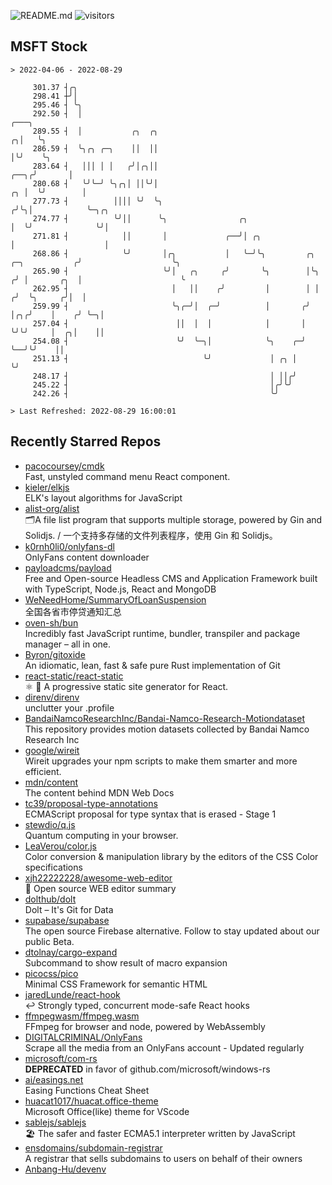 ![README.md](https://github.com/Gerhut/Gerhut/workflows/README.md/badge.svg)
![visitors](https://visitors.vercel.app/Gerhut/Gerhut?token=8cf69d1f6813d272ef062726b6070c9be4ff72038cfe5a7ded7384a8da65d866)

## MSFT Stock

```
> 2022-04-06 - 2022-08-29

     301.37 ┤╭╮                                                                                                  
     298.41 ┼╯│                                                                                                  
     295.46 ┤ ╰╮                                                                                                 
     292.50 ┤  │                                                                                    ╭───╮        
     289.55 ┤  │           ╭╮  ╭╮                                                                 ╭╮│   ╰╮       
     286.59 ┤  ╰╮╭╮ ╭─╮    ││  ││                                                                 │╰╯    ╰╮      
     283.64 ┤   │││ │ │   ╭╯│╭╮││                                                            ╭──╮╭╯       │      
     280.68 ┤   ╰╯╰─╯ ╰╮╭╮│ ││╰╯│                                                         ╭╮ │  ╰╯        │      
     277.73 ┤          ││││ ╰╯  ╰╮                                                       ╭╯╰╮│            ╰─╮╭╮  
     274.77 ┤          ╰╯││      ╰╮                ╭╮                                    │  ╰╯              ╰╯│  
     271.81 ┤            ││       │             ╭──╯│ ╭╮                                 │                    │  
     268.86 ┤            ╰╯       │╭╮           │   ╰─╯╰╮         ╭╮      ╭─╮           ╭╯                    ╰╮ 
     265.90 ┤                     ╰╯│   ╭╮     ╭╯       ╰╮        │╰╮    ╭╯ │       ╭╮  │                      ╰ 
     262.95 ┤                       │   ││    ╭╯         │        │ │   ╭╯  ╰╮     ╭╯│  │                        
     259.99 ┤                       ╰╮╭─╯│  ╭─╯          │       ╭╯ │╭╮╭╯    │    ╭╯ ╰─╮│                        
     257.04 ┤                        ││  │  │            │       │  ╰╯╰╯     │  ╭╮│    ││                        
     254.08 ┤                        ╰╯  ╰─╮│            ╰╮    ╭─╯           ╰──╯╰╯    ││                        
     251.13 ┤                              ╰╯             │ ╭╮ │                       ╰╯                        
     248.17 ┤                                             │ ││╭╯                                                 
     245.22 ┤                                             │╭╯╰╯                                                  
     242.26 ┤                                             ╰╯                                                     

> Last Refreshed: 2022-08-29 16:00:01
```

## Recently Starred Repos

- [pacocoursey/cmdk](https://github.com/pacocoursey/cmdk)  
  Fast, unstyled command menu React component.
- [kieler/elkjs](https://github.com/kieler/elkjs)  
  ELK's layout algorithms for JavaScript
- [alist-org/alist](https://github.com/alist-org/alist)  
  🗂️A file list program that supports multiple storage, powered by Gin and Solidjs. / 一个支持多存储的文件列表程序，使用 Gin 和 Solidjs。
- [k0rnh0li0/onlyfans-dl](https://github.com/k0rnh0li0/onlyfans-dl)  
  OnlyFans content downloader
- [payloadcms/payload](https://github.com/payloadcms/payload)  
  Free and Open-source Headless CMS and Application Framework built with TypeScript, Node.js, React and MongoDB
- [WeNeedHome/SummaryOfLoanSuspension](https://github.com/WeNeedHome/SummaryOfLoanSuspension)  
  全国各省市停贷通知汇总
- [oven-sh/bun](https://github.com/oven-sh/bun)  
  Incredibly fast JavaScript runtime, bundler, transpiler and package manager – all in one.
- [Byron/gitoxide](https://github.com/Byron/gitoxide)  
  An idiomatic, lean, fast & safe pure Rust implementation of Git
- [react-static/react-static](https://github.com/react-static/react-static)  
  ⚛️ 🚀 A progressive static site generator for React.
- [direnv/direnv](https://github.com/direnv/direnv)  
  unclutter your .profile
- [BandaiNamcoResearchInc/Bandai-Namco-Research-Motiondataset](https://github.com/BandaiNamcoResearchInc/Bandai-Namco-Research-Motiondataset)  
  This repository provides motion datasets collected by Bandai Namco Research Inc
- [google/wireit](https://github.com/google/wireit)  
  Wireit upgrades your npm scripts to make them smarter and more efficient.
- [mdn/content](https://github.com/mdn/content)  
  The content behind MDN Web Docs
- [tc39/proposal-type-annotations](https://github.com/tc39/proposal-type-annotations)  
  ECMAScript proposal for type syntax that is erased - Stage 1
- [stewdio/q.js](https://github.com/stewdio/q.js)  
  Quantum computing in your browser.
- [LeaVerou/color.js](https://github.com/LeaVerou/color.js)  
  Color conversion & manipulation library by the editors of the CSS Color specifications
- [xjh22222228/awesome-web-editor](https://github.com/xjh22222228/awesome-web-editor)  
  🔨  Open source WEB editor summary
- [dolthub/dolt](https://github.com/dolthub/dolt)  
  Dolt – It's Git for Data
- [supabase/supabase](https://github.com/supabase/supabase)  
  The open source Firebase alternative. Follow to stay updated about our public Beta.
- [dtolnay/cargo-expand](https://github.com/dtolnay/cargo-expand)  
  Subcommand to show result of macro expansion
- [picocss/pico](https://github.com/picocss/pico)  
  Minimal CSS Framework for semantic HTML
- [jaredLunde/react-hook](https://github.com/jaredLunde/react-hook)  
  ↩ Strongly typed, concurrent mode-safe React hooks
- [ffmpegwasm/ffmpeg.wasm](https://github.com/ffmpegwasm/ffmpeg.wasm)  
  FFmpeg for browser and node, powered by WebAssembly
- [DIGITALCRIMINAL/OnlyFans](https://github.com/DIGITALCRIMINAL/OnlyFans)  
  Scrape all the media from an OnlyFans account - Updated regularly
- [microsoft/com-rs](https://github.com/microsoft/com-rs)  
  **DEPRECATED** in favor of github.com/microsoft/windows-rs
- [ai/easings.net](https://github.com/ai/easings.net)  
  Easing Functions Cheat Sheet
- [huacat1017/huacat.office-theme](https://github.com/huacat1017/huacat.office-theme)  
  Microsoft Office(like) theme for VScode
- [sablejs/sablejs](https://github.com/sablejs/sablejs)  
  🏖️ The safer and faster ECMA5.1 interpreter written by JavaScript
- [ensdomains/subdomain-registrar](https://github.com/ensdomains/subdomain-registrar)  
  A registrar that sells subdomains to users on behalf of their owners
- [Anbang-Hu/devenv](https://github.com/Anbang-Hu/devenv)  
